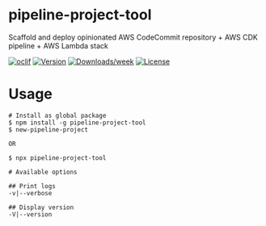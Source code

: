 pipeline-project-tool
=====================

Scaffold and deploy opinionated AWS CodeCommit repository + AWS CDK pipeline + AWS Lambda stack

[![oclif](https://img.shields.io/badge/cli-oclif-brightgreen.svg)](https://oclif.io)
[![Version](https://img.shields.io/npm/v/pipeline-project-tool.svg)](https://npmjs.org/package/pipeline-project-tool)
[![Downloads/week](https://img.shields.io/npm/dw/pipeline-project-tool.svg)](https://npmjs.org/package/pipeline-project-tool)
[![License](https://img.shields.io/npm/l/pipeline-project-tool.svg)](https://github.com/stu-dev/pipeline-project-tool/blob/master/package.json)
# Usage
```sh-session
# Install as global package
$ npm install -g pipeline-project-tool
$ new-pipeline-project

OR

$ npx pipeline-project-tool
```
```sh-session
# Available options

## Print logs
-v|--verbose 

## Display version
-V|--version
```
